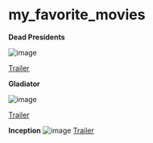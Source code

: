 # my_favorite_movies

 **Dead Presidents**

  ![image](https://upload.wikimedia.org/wikipedia/en/thumb/5/5e/Dead_presidents.jpg/220px-Dead_presidents.jpg)

  [Trailer](https://youtu.be/P5ieIbInFpg)

   **Gladiator**

   ![image](https://th.bing.com/th/id/OIP.jEqXyMXGhKL_bgJbYmVHogHaLH?w=195&h=293&c=7&r=0&o=5&dpr=1.5&pid=1.7)
   
   [Trailer](https://youtu.be/P5ieIbInFpg)

   **Inception**
    ![image](https://m.media-amazon.com/images/M/MV5BMTM0MjUzNjkwMl5BMl5BanBnXkFtZTcwNjY0OTk1Mw@@._V1_.jpg)
    [Trailer](https://youtu.be/fTRnWXXDcL4)









